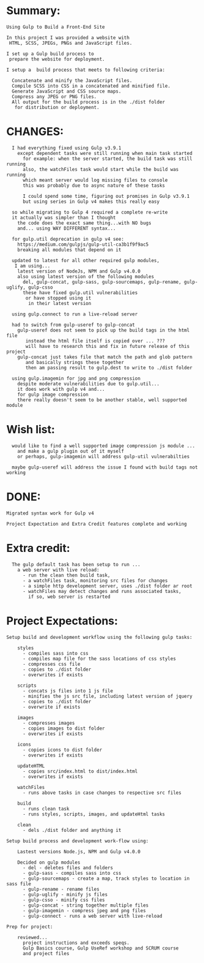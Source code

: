 # Summary:

    Using Gulp to Build a Front-End Site

    In this project I was provided a website with
     HTML, SCSS, JPEGs, PNGs and JavaScript files.

    I set up a Gulp build process to
     prepare the website for deployment.

    I setup a  build process that meets to following criteria:

      Concatenate and minify the JavaScript files.
      Compile SCSS into CSS in a concatenated and minified file.
      Generate JavaScript and CSS source maps.
      Compress any JPEG or PNG files.
      All output for the build process is in the ./dist folder
       for distribution or deployment.

# CHANGES:

      I had everything fixed using Gulp v3.9.1
        except dependent tasks were still running when main task started
          for example: when the server started, the build task was still running
          also, the watchFiles task would start while the build was running
          which meant server would log missing files to console
          this was probably due to async nature of these tasks

          I could spend some time, figuring out promises in Gulp v3.9.1
          but using series in Gulp v4 makes this really easy

      so while migrating to Gulp 4 required a complete re-write
      it actually was simpler than I thought
        the code does the exact same thing...with NO bugs
        and... using WAY DIFFERENT syntax...

      for gulp.util deprecation in gulp v4 see:
        https://medium.com/gulpjs/gulp-util-ca3b1f9f9ac5
        breaking all modules that depend on it

      updated to latest for all other required gulp modules,
       I am using...
        latest version of NodeJs, NPM and Gulp v4.0.0
        also using latest version of the following modules
          del, gulp-concat, gulp-sass, gulp-sourcemaps, gulp-rename, gulp-uglify, gulp-csso
          these have fixed gulp.util vulnerabilities
           or have stopped using it
            in their latest version

      using gulp.connect to run a live-reload server

      had to switch from gulp-useref to gulp-concat
        gulp-useref does not seem to pick up the build tags in the html file
           instead the html file itself is copied over ... ???
           will have to research this and fix in future release of this project
        gulp-concat just takes file that match the path and glob pattern
           and basically strings these together
           then am passing result to gulp.dest to write to ./dist folder

      using gulp.imagemin for jpg and png compression
        despite moderate vulnerabilities due to gulp.util...
        it does work with gulp v4 and...
        for gulp image compression
        there really doesn't seem to be another stable, well supported module

# Wish list:

      would like to find a well supported image compression js module ...
        and make a gulp plugin out of it myself
        or perhaps, gulp-imagemin will address gulp-util vulnerabilties

      maybe gulp-useref will address the issue I found with build tags not working

# DONE:

    Migrated syntax work for Gulp v4

    Project Expectation and Extra Credit features complete and working

# Extra credit:

      The gulp default task has been setup to run ...
        a web server with live reload:
          - run the clean then build task,
          - a watchFiles task, monitoring src files for changes
          - a simple http development server, uses ./dist folder ar root
          - watchFiles may detect changes and runs associated tasks,
            if so, web server is restarted

# Project Expectations:    

    Setup build and development workflow using the following gulp tasks:

        styles
          - compiles sass into css
          - compiles map file for the sass locations of css styles
          - compresses css file
          - copies to ./dist folder
          - overwrites if exists

        scripts
          - concats js files into 1 js file
          - minifies the js src file, including latest version of jquery
          - copies to ./dist folder
          - overwrite if exists

        images
          - compresses images
          - copies images to dist folder
          - overwrites if exists

        icons
          - copies icons to dist folder
          - overwrites if exists

        updateHTML
          - copies src/index.html to dist/index.html
          - overwrites if exists

        watchFiles
          - runs above tasks in case changes to respective src files

        build
          - runs clean task
          - runs styles, scripts, images, and updateHtml tasks

        clean
          - dels ./dist folder and anything it

    Setup build process and development work-flow using:

        Lastest versions Node.js, NPM and Gulp v4.0.0

        Decided on gulp modules  
          - del - deletes files and folders
          - gulp-sass - compiles sass into css
          - gulp-sourcemaps - create a map, track styles to location in sass file
          - gulp-rename - rename files
          - gulp-uglify - minify js files
          - gulp-csso - minify css files
          - gulp-concat - string together multiple files
          - gulp-imagemin - compress jpeg and png files
          - gulp-connect - runs a web server with live-reload

    Prep for project:

        reviewed...
          project instructions and exceeds speqs.
          Gulp Basics course, Gulp UseRef workshop and SCRUM course
          and project files
